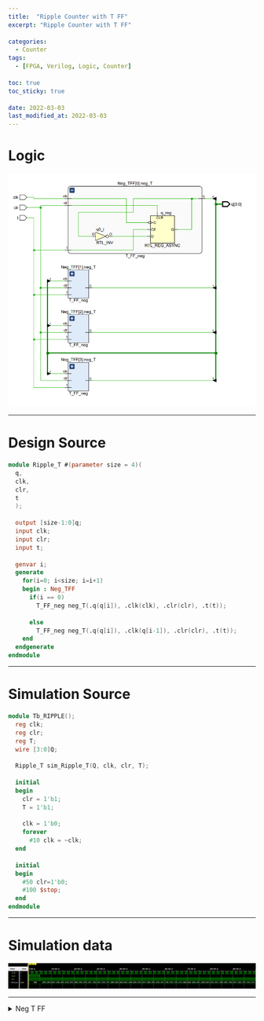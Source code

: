 ```yaml
---
title:  "Ripple Counter with T FF"
excerpt: "Ripple Counter with T FF"

categories:
  - Counter
tags:
  - [FPGA, Verilog, Logic, Counter]

toc: true
toc_sticky: true

date: 2022-03-03
last_modified_at: 2022-03-03
---
```


# Logic

![RP_T](/images/2022-03-03-RP_T/logic.png)

---

# Design Source

```verilog
module Ripple_T #(parameter size = 4)(
  q,
  clk,
  clr,
  t
  );

  output [size-1:0]q;
  input clk;
  input clr;
  input t;

  genvar i;
  generate
    for(i=0; i<size; i=i+1)
    begin : Neg_TFF
      if(i == 0)
        T_FF_neg neg_T(.q(q[i]), .clk(clk), .clr(clr), .t(t));

      else
        T_FF_neg neg_T(.q(q[i]), .clk(q[i-1]), .clr(clr), .t(t));
    end
  endgenerate
endmodule
```
---

# Simulation Source

```verilog
module Tb_RIPPLE();
  reg clk; 
  reg clr; 
  reg T;
  wire [3:0]Q;
  
  Ripple_T sim_Ripple_T(Q, clk, clr, T);
  
  initial
  begin
    clr = 1'b1;
    T = 1'b1;
      
    clk = 1'b0;
    forever
      #10 clk = ~clk;
  end
  
  initial
  begin
    #50 clr=1'b0;
    #100 $stop;
  end
endmodule
```
---

# Simulation data

![Tb_RP_T](/images/2022-03-03-RP_T/tb.png)

---

<details>
<summary>Neg T FF</summary>
<div markdown="1">

Neg T FF

```verilog
module T_FF_neg(
  q,
  clk,
  clr,
  t
  );

  output reg q;
  input clk;
  input clr;
  input t;

  always@(negedge clk, posedge clr)
  begin
    if(clr)
      q <= 1'b0;
        
    else if(t)
      q <= ~q;
  end
endmodule
```

</div>
</details>